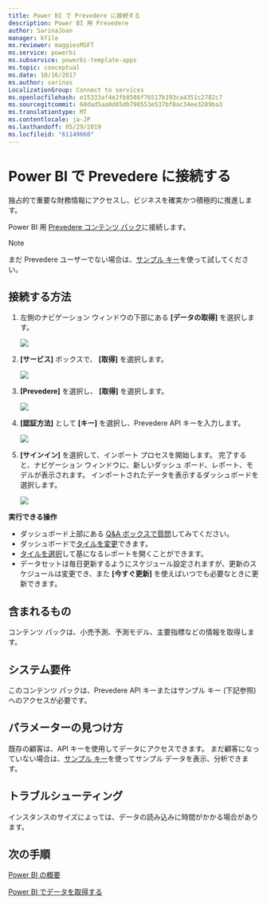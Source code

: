 ```yaml
---
title: Power BI で Prevedere に接続する
description: Power BI 用 Prevedere
author: SarinaJoan
manager: kfile
ms.reviewer: maggiesMSFT
ms.service: powerbi
ms.subservice: powerbi-template-apps
ms.topic: conceptual
ms.date: 10/16/2017
ms.author: sarinas
LocalizationGroup: Connect to services
ms.openlocfilehash: e15333af4e2fb8508f76517b193ca4351c2782c7
ms.sourcegitcommit: 60dad5aa0d85db790553e537bf8ac34ee3289ba3
ms.translationtype: MT
ms.contentlocale: ja-JP
ms.lasthandoff: 05/29/2019
ms.locfileid: "61149660"
---
```

# <a name="connect-to-prevedere-with-power-bi"></a>Power BI で Prevedere に接続する
独占的で重要な財務情報にアクセスし、ビジネスを確実かつ積極的に推進します。

Power BI 用 [Prevedere コンテンツ パック](https://app.powerbi.com/getdata/services/prevedere)に接続します。

>[!NOTE]
>まだ Prevedere ユーザーでない場合は、[サンプル キー](https://prevederepowerbiconnector.azurewebsites.net/static/learnmore.html)を使って試してください。

## <a name="how-to-connect"></a>接続する方法
1. 左側のナビゲーション ウィンドウの下部にある **[データの取得]** を選択します。
   
   ![](media/service-connect-to-prevedere/getdata.png)
2. **[サービス]** ボックスで、 **[取得]** を選択します。
   
   ![](media/service-connect-to-prevedere/services.png)
3. **[Prevedere]** を選択し、 **[取得]** を選択します。
   
   ![](media/service-connect-to-prevedere/connect.png)
4. **[認証方法]** として **[キー]** を選択し、Prevedere API キーを入力します。
   
    ![](media/service-connect-to-prevedere/creds.png)
5. **[サインイン]** を選択して、インポート プロセスを開始します。 完了すると、ナビゲーション ウィンドウに、新しいダッシュ ボード、レポート、モデルが表示されます。 インポートされたデータを表示するダッシュボードを選択します。
   
     ![](media/service-connect-to-prevedere/dashboard.png)

**実行できる操作**

* ダッシュボード上部にある [Q&A ボックスで質問](consumer/end-user-q-and-a.md)してみてください。
* ダッシュボードで[タイルを変更](service-dashboard-edit-tile.md)できます。
* [タイルを選択](consumer/end-user-tiles.md)して基になるレポートを開くことができます。
* データセットは毎日更新するようにスケジュール設定されますが、更新のスケジュールは変更でき、また **[今すぐ更新]** を使えばいつでも必要なときに更新できます。

## <a name="whats-included"></a>含まれるもの
コンテンツ パックは、小売予測、予測モデル、主要指標などの情報を取得します。

## <a name="system-requirements"></a>システム要件
このコンテンツ パックは、Prevedere API キーまたはサンプル キー (下記参照) へのアクセスが必要です。

## <a name="finding-parameters"></a>パラメーターの見つけ方
<a name="FindingParams"></a>

既存の顧客は、API キーを使用してデータにアクセスできます。 まだ顧客になっていない場合は、[サンプル キー](https://prevederepowerbiconnector.azurewebsites.net/static/learnmore.html)を使ってサンプル データを表示、分析できます。

## <a name="troubleshooting"></a>トラブルシューティング
インスタンスのサイズによっては、データの読み込みに時間がかかる場合があります。

## <a name="next-steps"></a>次の手順
[Power BI の概要](service-get-started.md)

[Power BI でデータを取得する](service-get-data.md)

